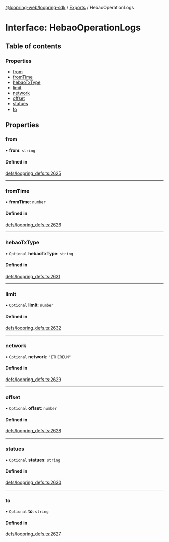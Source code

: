 [@loopring-web/loopring-sdk](../README.md) / [Exports](../modules.md) / HebaoOperationLogs

# Interface: HebaoOperationLogs

## Table of contents

### Properties

- [from](HebaoOperationLogs.md#from)
- [fromTime](HebaoOperationLogs.md#fromtime)
- [hebaoTxType](HebaoOperationLogs.md#hebaotxtype)
- [limit](HebaoOperationLogs.md#limit)
- [network](HebaoOperationLogs.md#network)
- [offset](HebaoOperationLogs.md#offset)
- [statues](HebaoOperationLogs.md#statues)
- [to](HebaoOperationLogs.md#to)

## Properties

### from

• **from**: `string`

#### Defined in

[defs/loopring_defs.ts:2625](https://github.com/Loopring/loopring_sdk/blob/1b21a8d/src/defs/loopring_defs.ts#L2625)

___

### fromTime

• **fromTime**: `number`

#### Defined in

[defs/loopring_defs.ts:2626](https://github.com/Loopring/loopring_sdk/blob/1b21a8d/src/defs/loopring_defs.ts#L2626)

___

### hebaoTxType

• `Optional` **hebaoTxType**: `string`

#### Defined in

[defs/loopring_defs.ts:2631](https://github.com/Loopring/loopring_sdk/blob/1b21a8d/src/defs/loopring_defs.ts#L2631)

___

### limit

• `Optional` **limit**: `number`

#### Defined in

[defs/loopring_defs.ts:2632](https://github.com/Loopring/loopring_sdk/blob/1b21a8d/src/defs/loopring_defs.ts#L2632)

___

### network

• `Optional` **network**: ``"ETHEREUM"``

#### Defined in

[defs/loopring_defs.ts:2629](https://github.com/Loopring/loopring_sdk/blob/1b21a8d/src/defs/loopring_defs.ts#L2629)

___

### offset

• `Optional` **offset**: `number`

#### Defined in

[defs/loopring_defs.ts:2628](https://github.com/Loopring/loopring_sdk/blob/1b21a8d/src/defs/loopring_defs.ts#L2628)

___

### statues

• `Optional` **statues**: `string`

#### Defined in

[defs/loopring_defs.ts:2630](https://github.com/Loopring/loopring_sdk/blob/1b21a8d/src/defs/loopring_defs.ts#L2630)

___

### to

• `Optional` **to**: `string`

#### Defined in

[defs/loopring_defs.ts:2627](https://github.com/Loopring/loopring_sdk/blob/1b21a8d/src/defs/loopring_defs.ts#L2627)
